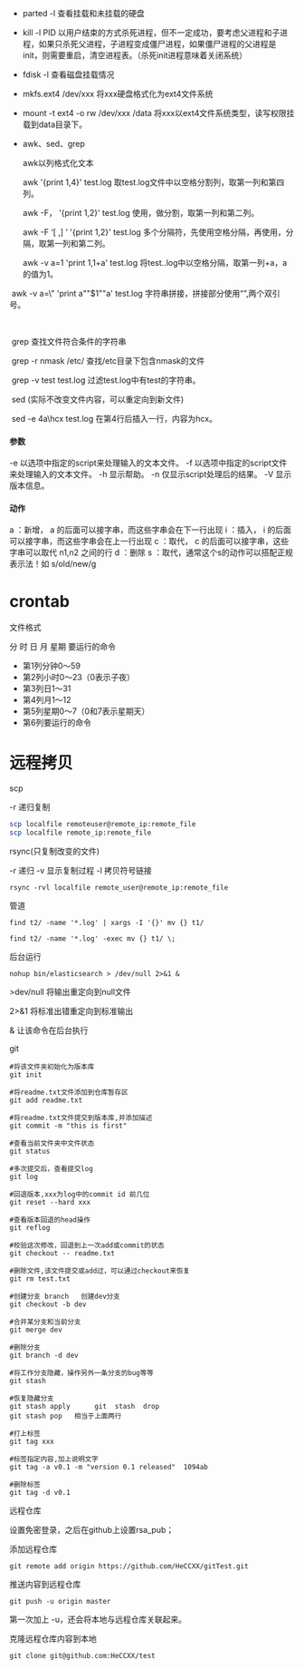 - parted -l  查看挂载和未挂载的硬盘

- kill -l  PID   以用户结束的方式杀死进程，但不一定成功，要考虑父进程和子进程，如果只杀死父进程，子进程变成僵尸进程，如果僵尸进程的父进程是init，则需要重启，清空进程表。（杀死init进程意味着关闭系统）

- fdisk -l 查看磁盘挂载情况

- mkfs.ext4  /dev/xxx  将xxx硬盘格式化为ext4文件系统

- mount -t ext4 -o rw /dev/xxx  /data   将xxx以ext4文件系统类型，读写权限挂载到data目录下。

- awk、sed、grep

  awk以列格式化文本

  awk '{print $1,$4}' test.log     取test.log文件中以空格分割列，取第一列和第四列。

  awk -F， '{print $1,$2}' test.log  使用，做分割，取第一列和第二列。

  awk -F ‘[ ,] ’ '{print $1,$2}' test.log   多个分隔符，先使用空格分隔，再使用，分隔，取第一列和第二列。

  awk -v a=1 'print $1,$1+a' test.log  将test..log中以空格分隔，取第一列+a，a的值为1。

​	awk -v a=\\"   'print a""$1""a' test.log  字符串拼接，拼接部分使用“”,两个双引号。

​	

​	grep 查找文件符合条件的字符串

​	grep -r nmask /etc/  查找/etc目录下包含nmask的文件

​	grep -v test test.log  过滤test.log中有test的字符串。



​	sed  (实际不改变文件内容，可以重定向到新文件)

​	sed -e 4a\hcx test.log  在第4行后插入一行，内容为hcx。

#### 参数

-e 以选项中指定的script来处理输入的文本文件。
-f 以选项中指定的script文件来处理输入的文本文件。
-h 显示帮助。
-n 仅显示script处理后的结果。
-V 显示版本信息。

#### 动作

a ：新增， a 的后面可以接字串，而这些字串会在下一行出现
i ：插入， i 的后面可以接字串，而这些字串会在上一行出现
c ：取代， c 的后面可以接字串，这些字串可以取代 n1,n2 之间的行
d ：删除
s ：取代，通常这个s的动作可以搭配正规表示法！如 s/old/new/g	



# crontab

文件格式

分 时 日 月 星期 要运行的命令

- 第1列分钟0～59
- 第2列小时0～23（0表示子夜）
- 第3列日1～31
- 第4列月1～12
- 第5列星期0～7（0和7表示星期天）
- 第6列要运行的命令



# 远程拷贝

scp  

-r  递归复制

```bash
scp localfile remoteuser@remote_ip:remote_file
scp localfile remote_ip:remote_file
```

rsync(只复制改变的文件)

-r  递归   -v  显示复制过程    -l   拷贝符号链接

```
rsync -rvl localfile remote_user@remote_ip:remote_file
```



管道

```shell
find t2/ -name '*.log' | xargs -I '{}' mv {} t1/

find t2/ -name '*.log' -exec mv {} t1/ \;
```





后台运行

```shell
nohup bin/elasticsearch > /dev/null 2>&1 &
```

\>dev/null  将输出重定向到null文件

2>&1  将标准出错重定向到标准输出

&  让该命令在后台执行



git

```shell
#将该文件夹初始化为版本库
git init   

#将readme.txt文件添加到仓库暂存区
git add readme.txt

#将readme.txt文件提交到版本库,并添加描述
git commit -m "this is first"

#查看当前文件夹中文件状态
git status

#多次提交后，查看提交log
git log

#回退版本,xxx为log中的commit id 前几位
git reset --hard xxx

#查看版本回退的head操作
git reflog

#校验这次修改，回退到上一次add或commit的状态
git checkout -- readme.txt

#删除文件,该文件提交或add过，可以通过checkout来恢复
git rm test.txt

#创建分支 branch   创建dev分支
git checkout -b dev

#合并某分支和当前分支
git merge dev

#删除分支
git branch -d dev

#将工作分支隐藏，操作另外一条分支的bug等等
git stash

#恢复隐藏分支
git stash apply      git  stash  drop
git stash pop   相当于上面两行

#打上标签
git tag xxx

#标签指定内容,加上说明文字
git tag -a v0.1 -m "version 0.1 released"  1094ab

#删除标签
git tag -d v0.1
```



远程仓库

设置免密登录，之后在github上设置rsa_pub；

添加远程仓库

```shell
git remote add origin https://github.com/HeCCXX/gitTest.git
```

推送内容到远程仓库

```shell
git push -u origin master	 
```

第一次加上 -u，还会将本地与远程仓库关联起来。

克隆远程仓库内容到本地

```shell
git clone git@github.com:HeCCXX/test
```


